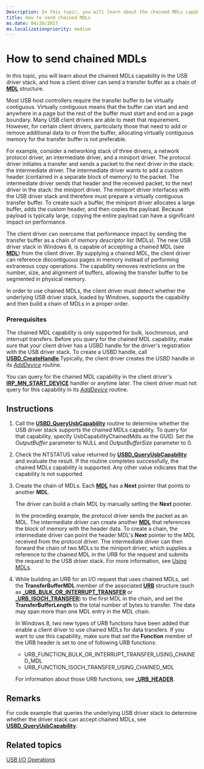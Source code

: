 ```yaml
---
Description: In this topic, you will learn about the chained MDLs capability in the USB driver stack, and how a client driver can send a transfer buffer as a chain of MDL structure.
title: How to send chained MDLs
ms.date: 04/20/2017
ms.localizationpriority: medium
---
```


# How to send chained MDLs


In this topic, you will learn about the chained MDLs capability in the USB driver stack, and how a client driver can send a transfer buffer as a chain of [**MDL**](https://docs.microsoft.com/windows-hardware/drivers/ddi/content/wdm/ns-wdm-_mdl) structure.

Most USB host controllers require the transfer buffer to be virtually contiguous. Virtually contiguous means that the buffer can start and end anywhere in a page but the rest of the buffer must start and end on a page boundary. Many USB client drivers are able to meet that requirement. However, for certain client drivers, particularly those that need to add or remove additional data to or from the buffer, allocating virtually contiguous memory for the transfer buffer is not preferable.

For example, consider a networking stack of three drivers, a network protocol driver, an intermediate driver, and a miniport driver. The protocol driver initiates a transfer and sends a packet to the next driver in the stack: the intermediate driver. The intermediate driver wants to add a custom header (contained in a separate block of memory) to the packet. The intermediate driver sends that header and the received packet, to the next driver in the stack: the miniport driver. The miniport driver interfaces with the USB driver stack and therefore must prepare a virtually contiguous transfer buffer. To create such a buffer, the miniport driver allocates a large buffer, adds the custom header, and then copies the payload. Because payload is typically large, copying the entire payload can have a significant impact on performance.

The client driver can overcome that performance impact by sending the transfer buffer as a chain of *memory descriptor list* (MDLs). The new USB driver stack in Windows 8, is capable of accepting a chained MDL (see [**MDL**](https://docs.microsoft.com/windows-hardware/drivers/ddi/content/wdm/ns-wdm-_mdl)) from the client driver. By supplying a chained MDL, the client driver can reference discontiguous pages in memory instead of performing extraneous copy operations. The capability removes restrictions on the number, size, and alignment of buffers, allowing the transfer buffer to be segmented in physical memory.

In order to use chained MDLs, the client driver must detect whether the underlying USB driver stack, loaded by Windows, supports the capability and then build a chain of MDLs in a proper order.

### Prerequisites

The chained MDL capability is only supported for bulk, isochronous, and interrupt transfers. Before you query for the chained MDL capability, make sure that your client driver has a USBD handle for the driver's registration with the USB driver stack. To create a USBD handle, call [**USBD\_CreateHandle**](https://docs.microsoft.com/windows-hardware/drivers/ddi/content/usbdlib/nf-usbdlib-usbd_createhandle).Typically, the client driver creates the USBD handle in its [*AddDevice*](https://docs.microsoft.com/windows-hardware/drivers/ddi/content/wdm/nc-wdm-driver_add_device) routine.

You can query for the chained MDL capability in the client driver's [**IRP\_MN\_START\_DEVICE**](https://docs.microsoft.com/windows-hardware/drivers/kernel/irp-mn-start-device) handler or anytime later. The client driver must not query for this capability in its [*AddDevice*](https://docs.microsoft.com/windows-hardware/drivers/ddi/content/wdm/nc-wdm-driver_add_device) routine.

Instructions
------------

1.  Call the [**USBD\_QueryUsbCapability**](https://docs.microsoft.com/previous-versions/windows/hardware/drivers/hh406230(v=vs.85)) routine to determine whether the USB driver stack supports the chained MDLs capability. To query for that capability, specify UsbCapabilityChainedMdls as the GUID. Set the *OutputBuffer* parameter to NULL and *OutputBufferSize* parameter to 0.
2.  Check the NTSTATUS value returned by [**USBD\_QueryUsbCapability**](https://docs.microsoft.com/previous-versions/windows/hardware/drivers/hh406230(v=vs.85)) and evaluate the result. If the routine completes successfully, the chained MDLs capability is supported. Any other value indicates that the capability is not supported.
3.  Create the chain of MDLs. Each [**MDL**](https://docs.microsoft.com/windows-hardware/drivers/ddi/content/wdm/ns-wdm-_mdl) has a **Next** pointer that points to another **MDL**.

    The driver can build a chain MDL by manually setting the **Next** pointer.

    In the preceding example, the protocol driver sends the packet as an MDL. The intermediate driver can create another [**MDL**](https://docs.microsoft.com/windows-hardware/drivers/ddi/content/wdm/ns-wdm-_mdl) that references the block of memory with the header data. To create a chain, the intermediate driver can point the header MDL's **Next** pointer to the MDL received from the protocol driver. The intermediate driver can then forward the chain of two MDLs to the miniport driver, which supplies a reference to the chained MDL in the URB for the request and submits the request to the USB driver stack. For more information, see [Using MDLs](https://docs.microsoft.com/windows-hardware/drivers/kernel/using-mdls).

4.  While building an URB for an I/O request that uses chained MDLs, set the **TransferBufferMDL** member of the associated [**URB**](https://docs.microsoft.com/windows-hardware/drivers/ddi/content/usb/ns-usb-_urb) structure (such as [**\_URB\_BULK\_OR\_INTERRUPT\_TRANSFER**](https://docs.microsoft.com/windows-hardware/drivers/ddi/content/usb/ns-usb-_urb_bulk_or_interrupt_transfer) or [**\_URB\_ISOCH\_TRANSFER**](https://docs.microsoft.com/windows-hardware/drivers/ddi/content/usb/ns-usb-_urb_isoch_transfer)) to the first MDL in the chain, and set the **TransferBufferLength** to the total number of bytes to transfer. The data may span more than one MDL entry in the MDL chain.

    In Windows 8, two new types of URB functions have been added that enable a client driver to use chained MDLs for data transfers. If you want to use this capability, make sure that set the **Function** member of the URB header is set to one of following URB functions:

    -   URB\_FUNCTION\_BULK\_OR\_INTERRUPT\_TRANSFER\_USING\_CHAINED\_MDL
    -   URB\_FUNCTION\_ISOCH\_TRANSFER\_USING\_CHAINED\_MDL

    For information about those URB functions, see [**\_URB\_HEADER**](https://docs.microsoft.com/windows-hardware/drivers/ddi/content/usb/ns-usb-_urb_header).

Remarks
-------

For code example that queries the underlying USB driver stack to determine whether the driver stack can accept chained MDLs, see [**USBD\_QueryUsbCapability**](https://docs.microsoft.com/previous-versions/windows/hardware/drivers/hh406230(v=vs.85)).

## Related topics
[USB I/O Operations](usb-device-i-o.md)  



